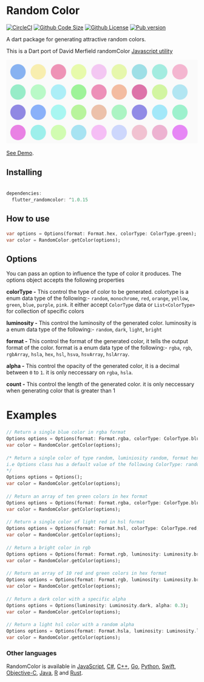 # Random Color

[![CircleCI](https://circleci.com/gh/circleci/circleci-docs.svg?style=svg)](https://circleci.com/gh/DAMMAK/RandomColorDart)
[![Github Code Size](https://img.shields.io/github/languages/code-size/DAMMAK/RandomColorDart)](https://github.com/DAMMAK/RandomColorDart)
[![Github License](https://img.shields.io/github/license/DAMMAK/RandomColorDart)](https://github.com/DAMMAK/RandomColorDart/blob/master/LICENSE)
[![Pub version](https://img.shields.io/pub/v/flutter_randomcolor)](https://pub.dev/packages/flutter_randomcolor)

A dart package for generating attractive random colors.

This is a Dart port of David Merfield randomColor [Javascript utility](https://github.com/davidmerfield/randomColor)

![Demo](https://github.com/DAMMAK/RandomColorDart/blob/master/randomcolor.png)

[See Demo](https://randomcolor.dammak.dev/).

## Installing

```dart

dependencies:
  flutter_randomcolor: ^1.0.15

```

## How to use

```dart
var options = Options(format: Format.hex, colorType: ColorType.green);
var color = RandomColor.getColor(options);
```

## Options

You can pass an option to influence the type of color it produces. The options object accepts the following properties

**colorType -** This control the type of color to be generated. colortype is a enum data type of the following:- `random`, `monochrome`, `red`, `orange`, `yellow`, `green`, `blue`, `purple`, `pink`. it either accept `ColorType` data or `List<ColorType>` for collection of specific colors

**luminosity -** This control the luminosity of the generated color. luminosity is a enum data type of the following:- `random`, `dark`, `light`, `bright`

**format -** This control the format of the generated color, it tells the output format of the color. format is a enum data type of the following:- `rgba`, `rgb`, `rgbArray`, `hsla`, `hex`, `hsl`, `hsva`, `hsvArray`, `hslArray`.

**alpha -** This control the opacity of the generated color, it is a decimal between `0` to `1`. it is only neccessary on `rgba`, `hsla`.

**count -** This control the length of the generated color. it is only neccessary when generating color that is greater than 1

# Examples

```dart
// Return a single blue color in rgba format
Options options = Options(format: Format.rgba, colorType: ColorType.blue);
var color = RandomColor.getColor(options);

/* Return a single color of type random, luminiosity random, format hex, alpha 1.0, and count is 1
i.e Options class has a default value of the following ColorType: random, Luminiosity:random, Format:hex, alpha:1.0
*/
Options options = Options();
var color = RandomColor.getColor(options);

// Return an array of ten green colors in hex format
Options options = Options(format: Format.rgba, colorType: ColorType.blue, count:10);
var color = RandomColor.getColor(options);

// Return a single color of light red in hsl format
Options options = Options(format: Format.hsl, colorType: ColorType.red, luminosity: Luminosity.light);
var color = RandomColor.getColor(options);

// Return a bright color in rgb
Options options = Options(format: Format.rgb, luminosity: Luminosity.bright);
var color = RandomColor.getColor(options);

// Return an array of 10 red and green colors in hex format
Options options = Options(format: Format.rgb, luminosity: Luminosity.bright, colorType: [ColorType.red, ColorType.green]);
var color = RandomColor.getColor(options);

// Return a dark color with a specific alpha
Options options = Options(luminosity: Luminosity.dark, alpha: 0.3);
var color = RandomColor.getColor(options);

// Return a light hsl color with a random alpha
Options options = Options(format: Format.hsla, luminosity: Luminosity.light);
var color = RandomColor.getColor(options);

```

### Other languages

RandomColor is available in [JavaScript](https://github.com/davidmerfield/randomColor), [C#](https://github.com/nathanpjones/randomColorSharped), [C++](https://github.com/xuboying/randomcolor-cpp), [Go](https://github.com/hansrodtang/randomcolor), [Python](https://github.com/kevinwuhoo/randomcolor-py), [Swift](https://github.com/onevcat/RandomColorSwift), [Objective-C](https://github.com/yageek/randomColor), [Java](https://github.com/lzyzsd/AndroidRandomColor), [R](https://github.com/ronammar/randomcoloR) and [Rust](https://github.com/elementh/random_color).
